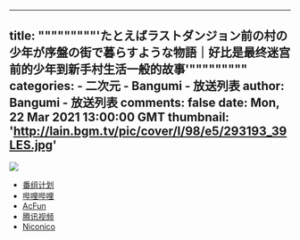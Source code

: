 
---
title: """""""""'たとえばラストダンジョン前の村の少年が序盤の街で暮らすような物語｜好比是最终迷宫前的少年到新手村生活一般的故事'"""""""""
categories: 
    - 二次元
    - Bangumi - 放送列表
author: Bangumi - 放送列表
comments: false
date: Mon, 22 Mar 2021 13:00:00 GMT
thumbnail: 'http://lain.bgm.tv/pic/cover/l/98/e5/293193_39LES.jpg'
---

<div>   
<img src="http://lain.bgm.tv/pic/cover/l/98/e5/293193_39LES.jpg" referrerpolicy="no-referrer"><ul><li><a href="https://bangumi.tv/subject/293193">番组计划</a></li><li><a href="https://www.bilibili.com/bangumi/media/md28231833/">哔哩哔哩</a></li><li><a href="https://www.acfun.cn/bangumi/aa6004592">AcFun</a></li><li><a href="https://v.qq.com/detail/m/mzc00200gj8jiut.html">腾讯视频</a></li><li><a href="https://ch.nicovideo.jp/lasdan">Niconico</a></li></ul>  
</div>
            